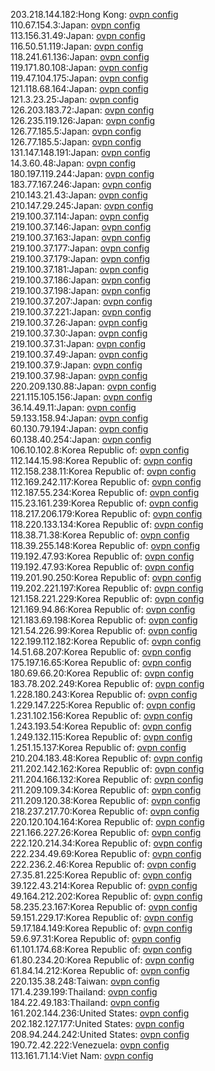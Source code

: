 203.218.144.182:Hong Kong: [ovpn config](vpn/203_218_144_182.ovpn)  
110.67.154.3:Japan: [ovpn config](vpn/110_67_154_3.ovpn)  
113.156.31.49:Japan: [ovpn config](vpn/113_156_31_49.ovpn)  
116.50.51.119:Japan: [ovpn config](vpn/116_50_51_119.ovpn)  
118.241.61.136:Japan: [ovpn config](vpn/118_241_61_136.ovpn)  
119.171.80.108:Japan: [ovpn config](vpn/119_171_80_108.ovpn)  
119.47.104.175:Japan: [ovpn config](vpn/119_47_104_175.ovpn)  
121.118.68.164:Japan: [ovpn config](vpn/121_118_68_164.ovpn)  
121.3.23.25:Japan: [ovpn config](vpn/121_3_23_25.ovpn)  
126.203.183.72:Japan: [ovpn config](vpn/126_203_183_72.ovpn)  
126.235.119.126:Japan: [ovpn config](vpn/126_235_119_126.ovpn)  
126.77.185.5:Japan: [ovpn config](vpn/126_77_185_5.ovpn)  
126.77.185.5:Japan: [ovpn config](vpn/126_77_185_5.ovpn)  
131.147.148.191:Japan: [ovpn config](vpn/131_147_148_191.ovpn)  
14.3.60.48:Japan: [ovpn config](vpn/14_3_60_48.ovpn)  
180.197.119.244:Japan: [ovpn config](vpn/180_197_119_244.ovpn)  
183.77.167.246:Japan: [ovpn config](vpn/183_77_167_246.ovpn)  
210.143.21.43:Japan: [ovpn config](vpn/210_143_21_43.ovpn)  
210.147.29.245:Japan: [ovpn config](vpn/210_147_29_245.ovpn)  
219.100.37.114:Japan: [ovpn config](vpn/219_100_37_114.ovpn)  
219.100.37.146:Japan: [ovpn config](vpn/219_100_37_146.ovpn)  
219.100.37.163:Japan: [ovpn config](vpn/219_100_37_163.ovpn)  
219.100.37.177:Japan: [ovpn config](vpn/219_100_37_177.ovpn)  
219.100.37.179:Japan: [ovpn config](vpn/219_100_37_179.ovpn)  
219.100.37.181:Japan: [ovpn config](vpn/219_100_37_181.ovpn)  
219.100.37.186:Japan: [ovpn config](vpn/219_100_37_186.ovpn)  
219.100.37.198:Japan: [ovpn config](vpn/219_100_37_198.ovpn)  
219.100.37.207:Japan: [ovpn config](vpn/219_100_37_207.ovpn)  
219.100.37.221:Japan: [ovpn config](vpn/219_100_37_221.ovpn)  
219.100.37.26:Japan: [ovpn config](vpn/219_100_37_26.ovpn)  
219.100.37.30:Japan: [ovpn config](vpn/219_100_37_30.ovpn)  
219.100.37.31:Japan: [ovpn config](vpn/219_100_37_31.ovpn)  
219.100.37.49:Japan: [ovpn config](vpn/219_100_37_49.ovpn)  
219.100.37.9:Japan: [ovpn config](vpn/219_100_37_9.ovpn)  
219.100.37.98:Japan: [ovpn config](vpn/219_100_37_98.ovpn)  
220.209.130.88:Japan: [ovpn config](vpn/220_209_130_88.ovpn)  
221.115.105.156:Japan: [ovpn config](vpn/221_115_105_156.ovpn)  
36.14.49.11:Japan: [ovpn config](vpn/36_14_49_11.ovpn)  
59.133.158.94:Japan: [ovpn config](vpn/59_133_158_94.ovpn)  
60.130.79.194:Japan: [ovpn config](vpn/60_130_79_194.ovpn)  
60.138.40.254:Japan: [ovpn config](vpn/60_138_40_254.ovpn)  
106.10.102.8:Korea Republic of: [ovpn config](vpn/106_10_102_8.ovpn)  
112.144.15.98:Korea Republic of: [ovpn config](vpn/112_144_15_98.ovpn)  
112.158.238.11:Korea Republic of: [ovpn config](vpn/112_158_238_11.ovpn)  
112.169.242.117:Korea Republic of: [ovpn config](vpn/112_169_242_117.ovpn)  
112.187.55.234:Korea Republic of: [ovpn config](vpn/112_187_55_234.ovpn)  
115.23.161.239:Korea Republic of: [ovpn config](vpn/115_23_161_239.ovpn)  
118.217.206.179:Korea Republic of: [ovpn config](vpn/118_217_206_179.ovpn)  
118.220.133.134:Korea Republic of: [ovpn config](vpn/118_220_133_134.ovpn)  
118.38.71.38:Korea Republic of: [ovpn config](vpn/118_38_71_38.ovpn)  
118.39.255.148:Korea Republic of: [ovpn config](vpn/118_39_255_148.ovpn)  
119.192.47.93:Korea Republic of: [ovpn config](vpn/119_192_47_93.ovpn)  
119.192.47.93:Korea Republic of: [ovpn config](vpn/119_192_47_93.ovpn)  
119.201.90.250:Korea Republic of: [ovpn config](vpn/119_201_90_250.ovpn)  
119.202.221.197:Korea Republic of: [ovpn config](vpn/119_202_221_197.ovpn)  
121.158.221.229:Korea Republic of: [ovpn config](vpn/121_158_221_229.ovpn)  
121.169.94.86:Korea Republic of: [ovpn config](vpn/121_169_94_86.ovpn)  
121.183.69.198:Korea Republic of: [ovpn config](vpn/121_183_69_198.ovpn)  
121.54.226.99:Korea Republic of: [ovpn config](vpn/121_54_226_99.ovpn)  
122.199.112.182:Korea Republic of: [ovpn config](vpn/122_199_112_182.ovpn)  
14.51.68.207:Korea Republic of: [ovpn config](vpn/14_51_68_207.ovpn)  
175.197.16.65:Korea Republic of: [ovpn config](vpn/175_197_16_65.ovpn)  
180.69.66.20:Korea Republic of: [ovpn config](vpn/180_69_66_20.ovpn)  
183.78.202.249:Korea Republic of: [ovpn config](vpn/183_78_202_249.ovpn)  
1.228.180.243:Korea Republic of: [ovpn config](vpn/1_228_180_243.ovpn)  
1.229.147.225:Korea Republic of: [ovpn config](vpn/1_229_147_225.ovpn)  
1.231.102.156:Korea Republic of: [ovpn config](vpn/1_231_102_156.ovpn)  
1.243.193.54:Korea Republic of: [ovpn config](vpn/1_243_193_54.ovpn)  
1.249.132.115:Korea Republic of: [ovpn config](vpn/1_249_132_115.ovpn)  
1.251.15.137:Korea Republic of: [ovpn config](vpn/1_251_15_137.ovpn)  
210.204.183.48:Korea Republic of: [ovpn config](vpn/210_204_183_48.ovpn)  
211.202.142.162:Korea Republic of: [ovpn config](vpn/211_202_142_162.ovpn)  
211.204.166.132:Korea Republic of: [ovpn config](vpn/211_204_166_132.ovpn)  
211.209.109.34:Korea Republic of: [ovpn config](vpn/211_209_109_34.ovpn)  
211.209.120.38:Korea Republic of: [ovpn config](vpn/211_209_120_38.ovpn)  
218.237.217.70:Korea Republic of: [ovpn config](vpn/218_237_217_70.ovpn)  
220.120.104.164:Korea Republic of: [ovpn config](vpn/220_120_104_164.ovpn)  
221.166.227.26:Korea Republic of: [ovpn config](vpn/221_166_227_26.ovpn)  
222.120.214.34:Korea Republic of: [ovpn config](vpn/222_120_214_34.ovpn)  
222.234.49.69:Korea Republic of: [ovpn config](vpn/222_234_49_69.ovpn)  
222.236.2.46:Korea Republic of: [ovpn config](vpn/222_236_2_46.ovpn)  
27.35.81.225:Korea Republic of: [ovpn config](vpn/27_35_81_225.ovpn)  
39.122.43.214:Korea Republic of: [ovpn config](vpn/39_122_43_214.ovpn)  
49.164.212.202:Korea Republic of: [ovpn config](vpn/49_164_212_202.ovpn)  
58.235.23.167:Korea Republic of: [ovpn config](vpn/58_235_23_167.ovpn)  
59.151.229.17:Korea Republic of: [ovpn config](vpn/59_151_229_17.ovpn)  
59.17.184.149:Korea Republic of: [ovpn config](vpn/59_17_184_149.ovpn)  
59.6.97.31:Korea Republic of: [ovpn config](vpn/59_6_97_31.ovpn)  
61.101.174.68:Korea Republic of: [ovpn config](vpn/61_101_174_68.ovpn)  
61.80.234.20:Korea Republic of: [ovpn config](vpn/61_80_234_20.ovpn)  
61.84.14.212:Korea Republic of: [ovpn config](vpn/61_84_14_212.ovpn)  
220.135.38.248:Taiwan: [ovpn config](vpn/220_135_38_248.ovpn)  
171.4.239.199:Thailand: [ovpn config](vpn/171_4_239_199.ovpn)  
184.22.49.183:Thailand: [ovpn config](vpn/184_22_49_183.ovpn)  
161.202.144.236:United States: [ovpn config](vpn/161_202_144_236.ovpn)  
202.182.127.177:United States: [ovpn config](vpn/202_182_127_177.ovpn)  
208.94.244.242:United States: [ovpn config](vpn/208_94_244_242.ovpn)  
190.72.42.222:Venezuela: [ovpn config](vpn/190_72_42_222.ovpn)  
113.161.71.14:Viet Nam: [ovpn config](vpn/113_161_71_14.ovpn)  
